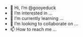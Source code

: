 - 👋 Hi, I’m @gooyeduck
- 👀 I’m interested in ...
- 🌱 I’m currently learning ...
- 💞️ I’m looking to collaborate on ...
- 📫 How to reach me ...

<!---
gooyeduck/gooyeduck is a ✨ special ✨ repository because its `README.md` (this file) appears on your GitHub profile.
You can click the Preview link to take a look at your changes.
--->
